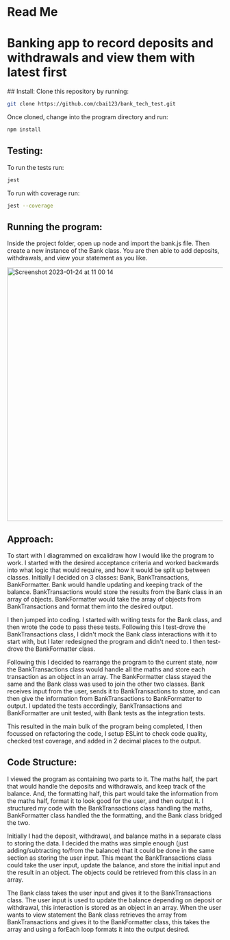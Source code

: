 # Read Me
# Banking app to record deposits and withdrawals and view them with latest first

## Install:
Clone this repository by running:
```bash
git clone https://github.com/cbai123/bank_tech_test.git
```

Once cloned, change into the program directory and run:
```bash
npm install
```

## Testing:
To run the tests run:
```bash
jest
```

To run with coverage run:
```bash
jest --coverage
```

## Running the program:
Inside the project folder, open up node and import the bank.js file. Then create a new instance of the Bank class. You are then able to add deposits, withdrawals, and view your statement as you like.

<img width="592" alt="Screenshot 2023-01-24 at 11 00 14" src="https://user-images.githubusercontent.com/113935679/214275194-3fffe8aa-db7c-4013-9c85-acecfe09eaeb.png">


## Approach:
To start with I diagrammed on excalidraw how I would like the program to work. I started with the desired acceptance criteria and worked backwards into what logic that would require, and how it would be split up between classes. Initially I decided on 3 classes: Bank, BankTransactions, BankFormatter. Bank would handle updating and keeping track of the balance. BankTransactions would store the results from the Bank class in an array of objects. BankFormatter would take the array of objects from BankTransactions and format them into the desired output.

I then jumped into coding. I started with writing tests for the Bank class, and then wrote the code to pass these tests. Following this I test-drove the BankTransactions class, I didn't mock the Bank class interactions with it to start with, but I later redesigned the program and didn't need to. I then test-drove the BankFormatter class.

Following this I decided to rearrange the program to the current state, now the BankTransactions class would handle all the maths and store each transaction as an object in an array. The BankFormatter class stayed the same and the Bank class was used to join the other two classes. Bank receives input from the user, sends it to BankTransactions to store, and can then give the information from BankTransactions to BankFormatter to output. I updated the tests accordingly, BankTransactions and BankFormatter are unit tested, with Bank tests as the integration tests.

This resulted in the main bulk of the program being completed, I then focussed on refactoring the code, I setup ESLint to check code quality, checked test coverage, and added in 2 decimal places to the output.

## Code Structure:

I viewed the program as containing two parts to it. The maths half, the part that would handle the deposits and withdrawals, and keep track of the balance. And, the formatting half, this part would take the information from the maths half, format it to look good for the user, and then output it. I structured my code with the BankTransactions class handling the maths, BankFormatter class handled the the formatting, and the Bank class bridged the two.

Initially I had the deposit, withdrawal, and balance maths in a separate class to storing the data. I decided the maths was simple enough (just adding/subtracting to/from the balance) that it could be done in the same section as storing the user input. This meant the BankTransactions class could take the user input, update the balance, and store the initial input and the result in an object. The objects could be retrieved from this class in an array.

The Bank class takes the user input and gives it to the BankTransactions class. The user input is used to update the balance depending on deposit or withdrawal, this interaction is stored as an object in an array. When the user wants to view statement the Bank class retrieves the array from BankTransactions and gives it to the BankFormatter class, this takes the array and using a forEach loop formats it into the output desired.